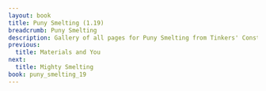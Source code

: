 ```yaml
---
layout: book
title: Puny Smelting (1.19)
breadcrumb: Puny Smelting
description: Gallery of all pages for Puny Smelting from Tinkers' Construct in Minecraft 1.19.2.
previous:
  title: Materials and You
next:
  title: Mighty Smelting
book: puny_smelting_19
---
```

